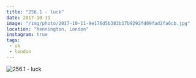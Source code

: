 ```yaml
---
title: "256.1 - luck"
date: 2017-10-11
image: "/img/photo/2017-10-11-9e176d5b383b17b9292fd09fad2fa6cb.jpg"
location: "Kennington, London"
instagram: true
tags:
 - uk
 - london
---
```


![256.1 - luck](/img/photo/2017-10-11-9e176d5b383b17b9292fd09fad2fa6cb.jpg)
